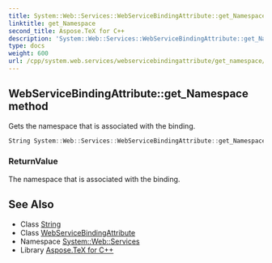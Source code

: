 ```yaml
---
title: System::Web::Services::WebServiceBindingAttribute::get_Namespace method
linktitle: get_Namespace
second_title: Aspose.TeX for C++
description: 'System::Web::Services::WebServiceBindingAttribute::get_Namespace method. Gets the namespace that is associated with the binding in C++.'
type: docs
weight: 600
url: /cpp/system.web.services/webservicebindingattribute/get_namespace/
---
```

## WebServiceBindingAttribute::get_Namespace method


Gets the namespace that is associated with the binding.

```cpp
String System::Web::Services::WebServiceBindingAttribute::get_Namespace()
```


### ReturnValue

The namespace that is associated with the binding.

## See Also

* Class [String](../../../system/string/)
* Class [WebServiceBindingAttribute](../)
* Namespace [System::Web::Services](../../)
* Library [Aspose.TeX for C++](../../../)
